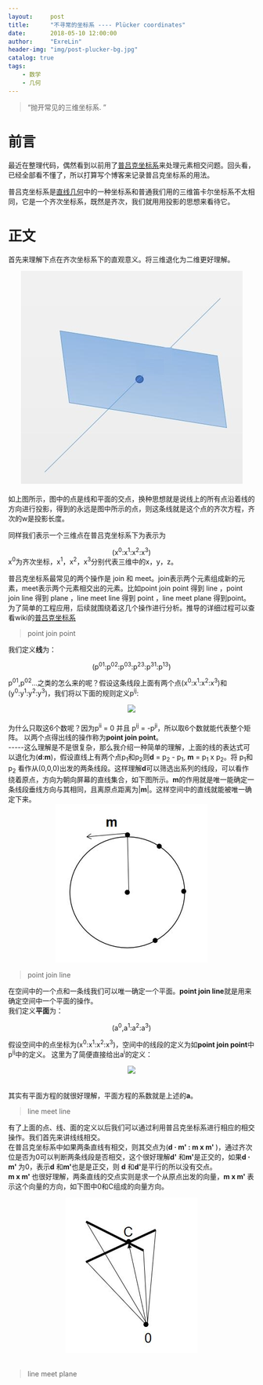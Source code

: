 ```yaml
---
layout:     post
title:      "不寻常的坐标系 ---- Plücker coordinates"
date:       2018-05-10 12:00:00
author:     "ExreLin"
header-img: "img/post-plucker-bg.jpg"
catalog: true
tags:
    - 数学 
    - 几何
---
```


> “抛开常见的三维坐标系. ”

# 前言

最近在整理代码，偶然看到以前用了[普吕克坐标系](https://en.wikipedia.org/wiki/Plücker_coordinates)来处理元素相交问题。回头看，已经全部看不懂了，所以打算写个博客来记录普吕克坐标系的用法。

普吕克坐标系是[直线几何](https://baike.baidu.com/item/直线几何/3832387?fr=aladdin)中的一种坐标系和普通我们用的三维笛卡尔坐标系不太相同，它是一个齐次坐标系，既然是齐次，我们就用用投影的思想来看待它。

# 正文

首先来理解下点在齐次坐标系下的直观意义。将三维退化为二维更好理解。<br>
<div align=center><img src = "/img/in-post/plucker/post-plucker-point.jpg"></div><br>
如上图所示，图中的点是线和平面的交点，换种思想就是说线上的所有点沿着线的方向进行投影，得到的永远是图中所示的点，则这条线就是这个点的齐次方程，齐次的w是投影长度。

同样我们表示一个三维点在普吕克坐标系下为表示为<center>(x<sup>0</sup>:x<sup>1</sup>:x<sup>2</sup>:x<sup>3</sup>)</center>
x<sup>0</sup>为齐次坐标，x<sup>1</sup>，x<sup>2</sup>，x<sup>3</sup>分别代表三维中的x，y，z。

普吕克坐标系最常见的两个操作是 join 和 meet。join表示两个元素组成新的元素，meet表示两个元素相交出的元素。比如point join point 得到 line ，point join line 得到 plane ，line meet line 得到 point ，line  meet plane 得到point。为了简单的工程应用，后续就围绕着这几个操作进行分析。推导的详细过程可以查看wiki的[普吕克坐标系](https://en.wikipedia.org/wiki/Plücker_coordinates)

>point join point

我们定义<b>线</b>为：<br>
<center>(p<sup>01</sup>:p<sup>02</sup>:p<sup>03</sup>:p<sup>23</sup>:p<sup>31</sup>:p<sup>13</sup>)</center>

p<sup>01</sup>,p<sup>02</sup>...之类的怎么来的呢？假设这条线段上面有两个点(x<sup>0</sup>:x<sup>1</sup>:x<sup>2</sup>:x<sup>3</sup>)和(y<sup>0</sup>:y<sup>1</sup>:y<sup>2</sup>:y<sup>3</sup>)，我们将以下面的规则定义p<sup>ij</sup>:<br>
<div align=center><img src="http://latex.codecogs.com/gif.latex?\\p_{ij}=\begin{vmatrix}x_{i}&y_{i}\\x_{j}&y_{j}\end{vmatrix}=x_{i}y_{j}-x_{j}y_{i}"\></div><br>
为什么只取这6个数呢？因为p<sup>ii</sup> = 0 并且 p<sup>ij</sup> = -p<sup>ji</sup>，所以取6个数就能代表整个矩阵。
以两个点得出线的操作称为<b>point join point</b>。<br>
-----这么理解是不是很复杂，那么我介绍一种简单的理解，上面的线的表达式可以退化为(<b>d</b>:<b>m</b>)，假设直线上有两个点p<sub>1</sub>和p<sub>2</sub>则<b>d</b> = p<sub>2</sub> - p<sub>1</sub>, <b>m</b> =  p<sub>1</sub> x p<sub>2</sub>。将 p<sub>1</sub>和p<sub>2</sub> 看作从(0,0,0)出发的两条线段。这样理解<b>d</b>可以筛选出系列的线段，可以看作绕着原点，方向为朝向屏幕的直线集合，如下图所示。<b>m</b>的作用就是唯一能确定一条线段垂线方向与其相同，且离原点距离为|<b>m</b>|。这样空间中的直线就能被唯一确定下来。<br>

<div align=center><img src="/img/in-post/plucker/line.jpg"></div>

>point join line 

在空间中的一个点和一条线我们可以唯一确定一个平面。<b>point join line</b>就是用来确定空间中一个平面的操作。<br>
我们定义<b>平面</b>为：<br>
<center>(a<sup>0</sup>,a<sup>1</sup>:a<sup>2</sup>:a<sup>3</sup>)</center>

假设空间中的点坐标为(x<sup>0</sup>:x<sup>1</sup>:x<sup>2</sup>:x<sup>3</sup>)，空间中的线段的定义为如<b>point join point</b>中p<sup>ij</sup>中的定义。
这里为了简便直接给出a<sup>i</sup>的定义：<br>
<div align=center><img src="http://latex.codecogs.com/gif.latex?\\\sum\limits_{i=0}^{3}p^{ij}x_{i},\hspace{1cm}j=0,1,2,3"\></div><br>

其实有平面方程的就很好理解，平面方程的系数就是上述的<b>a</b>。

>line meet line

有了上面的点、线、面的定义以后我们可以通过利用普吕克坐标系进行相应的相交操作。我们首先来讲线线相交。<br>
在普吕克坐标系中如果两条直线有相交，则其交点为(<b>d · m' : m x m' </b>)，通过齐次位是否为0可以判断两条线段是否相交，这个很好理解<b>d'</b> 和<b>m'</b>是正交的，如果<b>d · m' </b> 为0，表示<b>d</b> 和<b>m'</b>也是是正交，则 <b>d</b> 和<b>d'</b>是平行的所以没有交点。<br>
<b>m x m' </b>也很好理解，两条直线的交点实则是求一个从原点出发的向量，<b>m x m' </b>表示这个向量的方向，如下图中0和C组成的向量方向。<br>

<div align=center><img src="/img/in-post/plucker/line-line-meet.jpg"></div><br>

>line meet plane




